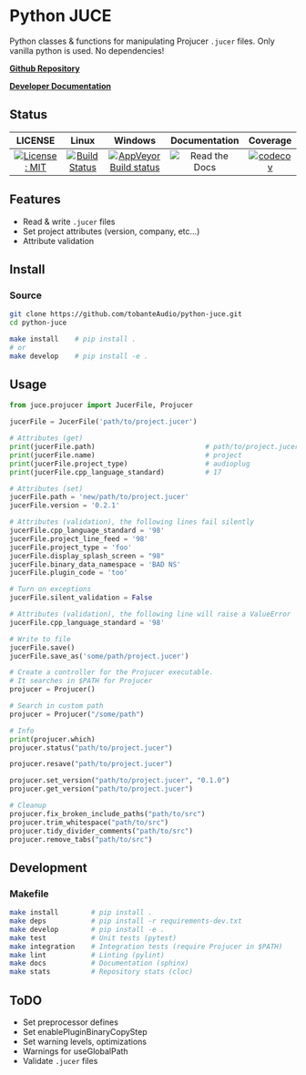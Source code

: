 # Python JUCE

Python classes & functions for manipulating Projucer `.jucer` files. Only vanilla python is used. No dependencies!

[**Github Repository**](https://github.com/tobanteaudio/python-juce)

[**Developer Documentation**](https://python-juce.readthedocs.io/en/latest)

## Status

|                                                   LICENSE                                                   |                                                             Linux                                                             |                                                                        Windows                                                                        |                            Documentation                             |                                                                  Coverage                                                                  |
| :---------------------------------------------------------------------------------------------------------: | :---------------------------------------------------------------------------------------------------------------------------: | :---------------------------------------------------------------------------------------------------------------------------------------------------: | :------------------------------------------------------------------: | :----------------------------------------------------------------------------------------------------------------------------------------: |
| [![License: MIT](https://img.shields.io/badge/License-MIT-yellow.svg)](https://opensource.org/licenses/MIT) | [![Build Status](https://travis-ci.org/tobanteAudio/modEQ.svg?branch=master)](https://travis-ci.org/tobanteAudio/python-juce) | [![AppVeyor Build status](https://img.shields.io/appveyor/ci/tobanteAudio/python-juce.svg)](https://ci.appveyor.com/project/tobanteAudio/python-juce) | ![Read the Docs](https://img.shields.io/readthedocs/python-juce.svg) | [![codecov](https://codecov.io/gh/tobanteAudio/python-juce/branch/master/graph/badge.svg)](https://codecov.io/gh/tobanteAudio/python-juce) |

## Features

- Read & write `.jucer` files
- Set project attributes (version, company, etc...)
- Attribute validation

## Install

### Source

```sh
git clone https://github.com/tobanteAudio/python-juce.git
cd python-juce

make install    # pip install .
# or
make develop    # pip install -e .
```

## Usage

```python
from juce.projucer import JucerFile, Projucer

jucerFile = JucerFile('path/to/project.jucer')
```

```python
# Attributes (get)
print(jucerFile.path)                           # path/to/project.jucer
print(jucerFile.name)                           # project
print(jucerFile.project_type)                   # audioplug
print(jucerFile.cpp_language_standard)          # 17

# Attributes (set)
jucerFile.path = 'new/path/to/project.jucer'
jucerFile.version = '0.2.1'

# Attributes (validation), the following lines fail silently
jucerFile.cpp_language_standard = '98'
jucerFile.project_line_feed = '98'
jucerFile.project_type = 'foo'
jucerFile.display_splash_screen = "98"
jucerFile.binary_data_namespace = 'BAD NS'
jucerFile.plugin_code = 'too'

# Turn on exceptions
jucerFile.silent_validation = False

# Attributes (validation), the following line will raise a ValueError
jucerFile.cpp_language_standard = '98'
```

```python
# Write to file
jucerFile.save()
jucerFile.save_as('some/path/project.jucer')
```

```py
# Create a controller for the Projucer executable.
# It searches in $PATH for Projucer
projucer = Projucer()

# Search in custom path
projucer = Projucer("/some/path")

# Info
print(projucer.which)
projucer.status("path/to/project.jucer")

projucer.resave("path/to/project.jucer")

projucer.set_version("path/to/project.jucer", "0.1.0")
projucer.get_version("path/to/project.jucer")

# Cleanup
projucer.fix_broken_include_paths("path/to/src")
projucer.trim_whitespace("path/to/src")
projucer.tidy_divider_comments("path/to/src")
projucer.remove_tabs("path/to/src")
```

## Development

### Makefile

```sh
make install        # pip install .
make deps           # pip install -r requirements-dev.txt
make develop        # pip install -e .
make test           # Unit tests (pytest)
make integration    # Integration tests (require Projucer in $PATH)
make lint           # Linting (pylint)
make docs           # Documentation (sphinx)
make stats          # Repository stats (cloc)
```

## ToDO

- Set preprocessor defines
- Set enablePluginBinaryCopyStep
- Set warning levels, optimizations
- Warnings for useGlobalPath
- Validate `.jucer` files
